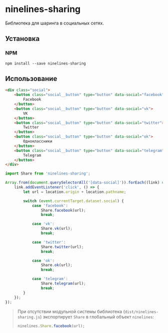 # ninelines-sharing

Библиотека для шаринга в социальных сетях.

## Установка

### NPM

```
npm install --save ninelines-sharing
```

## Использование

```html
<div class="social">
    <button class="social__button" type="button" data-social="facebook">
        Facebook
    </button>
    <button class="social__button" type="button" data-social="vk">
        VK
    </button>
    <button class="social__button" type="button" data-social="twitter">
        Twitter
    </button>
    <button class="social__button" type="button" data-social="ok">
        Одноклассники
    </button>
    <button class="social__button" type="button" data-social="telegram">
        Telegram
    </button>
</div>
```

```js
import Share from 'ninelines-sharing';

Array.from(document.querySelectorAll('[data-social]')).forEach((link) => {
    link.addEventListener('click', () => {
        let url = location.origin + location.pathname;

        switch (event.currentTarget.dataset.social) {
            case 'facebook':
                Share.facebook(url);
                break;

            case 'vk':
                Share.vk(url);
                break;

            case 'twitter':
                Share.twitter(url);
                break;

            case 'ok':
                Share.ok(url);
                break;

            case 'telegram':
                Share.telegram(url);
                break;
        }
    });
});
```

> При отсутствии модульной системы библиотека (`dist/ninelines-sharing.js`) экспортирует `Share` в глобальный объект `ninelines`:
> ```js
> ninelines.Share.facebook(url);
> ```
